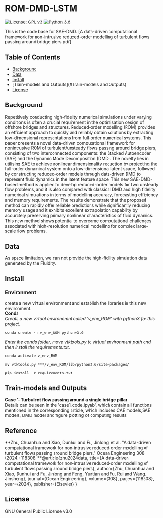 # ROM-DMD-LSTM

[![License: GPL v3](https://img.shields.io/badge/License-GPLv3-blue.svg)](https://www.gnu.org/licenses/gpl-3.0)
[![Python 3.6](https://img.shields.io/badge/python-3.6-blue.svg)](https://www.python.org/downloads/release/python-360/)


This is the code base for SAE-DMD. [A data-driven computational framework for non-intrusive reduced-order modelling of turbulent flows passing around bridge piers.pdf]

## Table of Contents

- [Background](#background)
- [Data](#data)
- [Install](#install)
- [Train-models and Outputs](#Train-models and Outputs)
- [License](#license)


## Background

 Repetitively conducting high-fidelity numerical simulations under varying conditions is often a crucial requirement in the optimisation design of offshore bridges and structures. Reduced-order modelling (ROM) provides an efficient approach to quickly and reliably obtain solutions by extracting low-dimensional representations from full-order numerical systems. This paper presents a novel data-driven computational framework for nonintrusive ROM of turbulent/unsteady flows passing around bridge piers, consisting of two interconnected components: the Stacked Autoencoder (SAE) and the Dynamic Mode Decomposition (DMD). The novelty lies in utilising SAE to achieve nonlinear dimensionality reduction by projecting the full-order dynamical system onto a low-dimensional latent space, followed by constructing reduced-order models through data-driven DMD to represent fluid dynamics in the latent feature space. This new SAE-DMD-based method is applied to develop
 reduced-order models for two unsteady flow problems, and it is also compared with classical DMD and high fidelity numerical simulations in terms of modelling accuracy, forecasting efficiency and memory requirements. The results demonstrate that the proposed method can rapidly offer reliable predictions while significantly reducing memory usage and it exhibits excellent extrapolation capability by accurately preserving primary nonlinear characteristics of fluid dynamics. This new method shows potential to overcome computational challenges associated with high-resolution numerical modelling for complex large-scale flow problems.

## Data
As space limitation, we can not provide the high-fidility simulation data generated by the Fluidity.

## Install
### Environment
create a new virtual environment and establish the libraries in this new environment.  
**Conda**  
*Create a new virtual environemnt called 'v_env_ROM' with python3 for this project.*
```
conda create -n v_env_ROM python=3.6
```
*Enter the conda folder, move vtktools.py to virtual environment path and then install the requirements.txt.*
```
conda activate v_env_ROM
```
```
mv vtktools.py ***/v_env_ROM/lib/python3.6/site-packages/   
```
```
pip install -r requirements.txt  
```

## Train-models and Outputs
**Case 1: Turbulent flow passing around a single bridge pillar**  
Details can be seen in the 'case1_code.ipynb', which contain all functions mentioned in the corresponding article, which includes CAE models,SAE models, DMD model and figure plotting of computing results.

## Reference
**Zhu, Chuanhua and Xiao, Dunhui and Fu, Jinlong, et al. "A data-driven computational framework for non-intrusive reduced-order modelling of turbulent flows passing around bridge piers." Ocean Engineering 308 (2024): 118308.
**@article{zhu2024data,
  title={A data-driven computational framework for non-intrusive reduced-order modelling of turbulent flows passing around bridge piers},
  author={Zhu, Chuanhua and Xiao, Dunhui and Fu, Jinlong and Feng, Yuntian and Fu, Rui and Wang, Jinsheng},
  journal={Ocean Engineering},
  volume={308},
  pages={118308},
  year={2024},
  publisher={Elsevier}
}

## License
GNU General Public License v3.0

